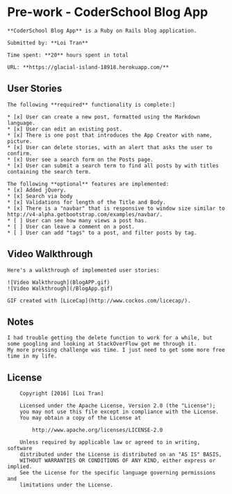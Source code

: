 # Pre-work - CoderSchool Blog App

    **CoderSchool Blog App** is a Ruby on Rails blog application.

    Submitted by: **Loi Tran**

    Time spent: **20** hours spent in total

    URL: **https://glacial-island-18918.herokuapp.com/**

## User Stories

    The following **required** functionality is complete:]

    * [x] User can create a new post, formatted using the Markdown language.
    * [x] User can edit an existing post.
    * [x] There is one post that introduces the App Creator with name, picture.
    * [x] User can delete stories, with an alert that asks the user to confirm.
    * [x] User see a search form on the Posts page.
    * [x] User can submit a search term to find all posts by with titles containing the search term.

    The following **optional** features are implemented:
    * [x] Added jQuery.
    * [x] Search via body
    * [x] Validations for length of the Title and Body.
    * [x] There is a "navbar" that is responsive to window size similar to http://v4-alpha.getbootstrap.com/examples/navbar/.
    * [ ] User can see how many views a post has.
    * [ ] User can leave a comment on a post.
    * [ ] User can add "tags" to a post, and filter posts by tag.

## Video Walkthrough

    Here's a walkthrough of implemented user stories:

    ![Video Walkthrough](BlogAPP.gif)
    ![Video Walkthrough](/BlogApp.gif)

    GIF created with [LiceCap](http://www.cockos.com/licecap/).

## Notes

    I had trouble getting the delete function to work for a while, but some googling and looking at StackOverFlow got me through it.
    My more pressing challenge was time. I just need to get some more free time in my life.

## License

        Copyright [2016] [Loi Tran]

        Licensed under the Apache License, Version 2.0 (the "License");
        you may not use this file except in compliance with the License.
        You may obtain a copy of the License at

            http://www.apache.org/licenses/LICENSE-2.0

        Unless required by applicable law or agreed to in writing, software
        distributed under the License is distributed on an "AS IS" BASIS,
        WITHOUT WARRANTIES OR CONDITIONS OF ANY KIND, either express or implied.
        See the License for the specific language governing permissions and
        limitations under the License.
